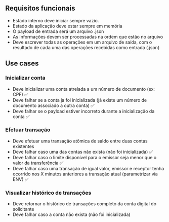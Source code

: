 ## Requisitos funcionais

- Estado interno deve iniciar sempre vazio.
- Estado da aplicação deve estar sempre em memória
- O payload de entrada será um arquivo .json
- As informações devem ser processadas na ordem que estão no arquivo
- Deve escrever todas as operações em um arquivo de saída, com o resultado de cada uma das operações recebidas como entrada (.json)

## Use cases

### Inicializar conta

- Deve inicializar uma conta atrelada a um número de documento (ex: CPF) ✅
- Deve falhar se a conta ja foi inicializada (já existe um número de documento associado a outra conta) ✅
- Deve falhar se o payload estiver incorreto durante a inicialização da conta ✅

### Efetuar transação

- Deve efetuar uma transação atômica de saldo entre duas contas existentes 
- Deve falhar caso uma das contas não exista (não foi inicializada) ✅
- Deve falhar caso o limite disponível para o emissor seja menor que o valor da transferência ✅
- Deve falhar caso uma transação de igual valor, emissor e receptor tenha ocorrido nos X minutos anteriores a transação atual (parametrizar via ENV) ✅

### Visualizar histórico de transações

- Deve retornar o histórico de transações completo da conta digital do solicitante
- Deve falhar caso a conta não exista (não foi inicializada)
